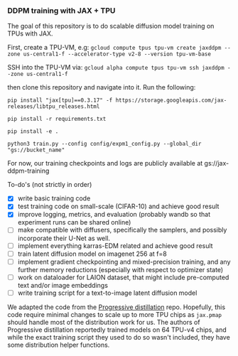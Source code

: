 ### DDPM training with JAX + TPU
The goal of this repository is to do scalable diffusion model training on TPUs with JAX. 

First, create a TPU-VM, e.g:
``gcloud compute tpus tpu-vm create jaxddpm --zone us-central1-f --accelerator-type v2-8 --version tpu-vm-base``

SSH into the TPU-VM via: 
``gcloud alpha compute tpus tpu-vm ssh jaxddpm --zone us-central1-f``

then clone this repository and navigate into it. Run the following:

``pip install "jax[tpu]==0.3.17" -f https://storage.googleapis.com/jax-releases/libtpu_releases.html ``

`` pip install -r requirements.txt ``

``pip install -e .``

``python3 train.py --config config/expm1_config.py --global_dir "gs://bucket_name"``

For now, our training checkpoints and logs are publicly available at gs://jax-ddpm-training

To-do's (not strictly in order)

- [x] write basic training code
- [x] test training code on small-scale (CIFAR-10) and achieve good result
- [x] improve logging, metrics, and evaluation (probably wandb so that experiment runs can be shared online)
- [ ] make compatible with diffusers, specifically the samplers, and possibly incorporate their U-Net as well.
- [ ] implement everything karras-EDM related and achieve good result
- [ ] train latent diffusion model on imagenet 256 at f=8
- [ ] implement gradient checkpointing and mixed-precision training, and any further memory reductions (especially with respect to optimizer state)
- [ ] work on dataloader for LAION dataset, that might include pre-computed text and/or image embeddings
- [ ] write training script for a text-to-image latent diffusion model

We adapted the code from the [Progressive distillation](https://github.com/google-research/google-research/tree/master/diffusion_distillation) repo. Hopefully, this code require minimal changes to scale up to more TPU chips as ```jax.pmap``` should handle most of the distribution work for us. The authors of Progressive distillation reportedly trained models on 64 TPU-v4 chips, and while the exact training script they used to do so wasn't included, they have some distribution helper functions.